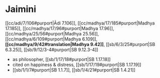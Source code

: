 # Jaimini

[[cc/adi/7/106#purport|Ādi 7.106]], [[cc/madhya/17/185#purport|Madhya 17.185]], [[cc/madhya/17/96#purport|Madhya 17.96]], [[cc/madhya/25/56#purport|Madhya 25.56]], [[cc/madhya/6/109#purport|Madhya 6.109]], **[[cc/madhya/9/42#translation|Madhya 9.42]]**, [[sb/6/3/25#purport|SB 6.3.25]], [[sb/9/12/3-4#purport|SB 9.12.3-4]]

* as philosopher, [[sb/1/17/18#purport|SB 1.17.18]]
* cited on happiness & distress, [[sb/1/17/19#purport|SB 1.17.19]]
*  [[sb/1/1/7#purport|SB 1.1.7]], [[sb/1/4/21#purport|SB 1.4.21]]
